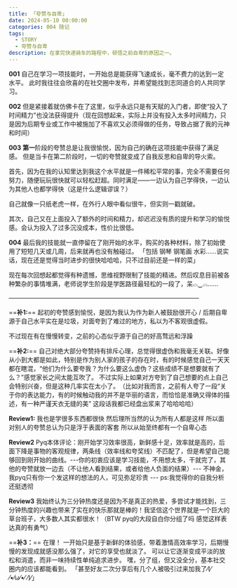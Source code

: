 ```yaml
---
title: 「夸赞与自卑」
date: 2024-05-10 00:00:00
categories: 004 随记
tags:
  - STORY
  - 夸赞与自卑
description: 在拿完快递骑车的路程中，顿悟之前自卑的原因之一。
---
```


**001**
自己在学习一项技能时，一开始总是能获得飞速成长，毫不费力的达到一定水平。 此时我往往会欣喜的在社交圈中发布，并希望能找到志同道合的人共同学习。

**002**
但是紧接着就仿佛卡在了这里，似乎永远只是有天赋的入门者，即使“投入了时间精力”也没法获得提升（现在回想起来，实际上并没有投入太多时间精力，只是因为后期专业或工作中被施加了不喜欢又必须得做的任务，导致占据了我的元神和时间）

**003**
**第一**阶段的夸赞总是让我很愉悦，因为自己的确在这项技能中获得了满足感。 但是当卡在第二阶段时，一切的夸赞就变成了自我反思和自卑的导火索。

首先，因为在我的认知里达到我这个水平就是一件稀松平常的事，完全不需要任何努力，随便玩玩很快就可以轻松赶超。同时满足——一边认为自己学得快，一边认为其他人也都学得快（这是什么逻辑谬误？）

自己就像一只纸老虎一样，在外行人眼中看似很牛，但实则一戳就破。

其次，自己又在上面投入了额外的时间和精力，却迟迟没有质的提升和学习的愉悦感。会认为投入了过多沉没成本，性价比很低。

**004**
最后我的技能就一直停留在了刚开始的水平，购买的各种材料，除了初始使用了短短几天或几周，后来就再也没有触碰过。
「包括 钢琴 钢笔画 水彩……说实话，现在还是觉得当时进步的很快哈哈哈，只不过目前还是一样的菜」

现在每次回想起都觉得有种遗憾，思维视野限制了技能的精进。然后叹息目前被各种繁杂的事情堆满，老师说学生阶段是学医路径最轻松的一段了，呆⌓‿⌓……

———————————————————————————————

==**补1:**== 起初的夸赞感到愉悦，是因为我认为作为新人被鼓励很开心 / 后期自卑源于自己水平实在是垃圾，对面夸到了难过的地方，私以为不客观很虚假。

不过现在有在慢慢转变，之前的心态似乎源于自己的好高骛远和浮躁

==**补2:**== 自己对绝大部分夸赞持有排斥心理，总觉得很虚伪和我毫无关联。好像从小到大都是如此，特别是作为别人家的孩子的存在时，有的时候感觉自己一天天都在瞎混，“他们为什么要夸我？为什么要这么虚伪？这些成绩不是想要就有了么？”感觉家长之间太能互吹了。
不过实际上如果对方夸到了自己想要的点上自己会特别兴奋，但是这种几率实在太小了。
​（比如对我而言，之前有人夸了一段“关于你的表达能力，有的时候触动我的并不是华丽的语言，而恰恰是准确又得体的描述，有一种严谨天衣无缝的美” 这段话我都已经盘出浆来了哈哈哈哈）

**Review1:**
我也是学很多东西都很快 然后理所当然的认为所有人都是这样 所以面对别人的夸赞总认为只是浮于表面的客套 所以从始至终都有一个自卑心态

**Review2**
Pyq本体评论：刚开始学习效率很高，新鲜感十足，效率就是高的，后面下降是事物的客观规律，两条线（效率线和夸奖线）不匹配了，但是希望自己能够回到刚开始的曲线。
​---
​你的初衷应该是学习技能，不用想太多，干就完了，其他的夸赞就放一边去（不让他人看到结果，或者给他人负面的结果）
​---
​不神金，我pyq只有你一个发这样的想法的人，可见弥足珍贵
​---
ps:我觉得你的自我分析还挺透彻

**Review3**
我始终认为三分钟热度还是因为不是真正的热爱，多尝试才能找到，三分钟热度的兴趣也带来了实在的快乐那就是棒的！我坚信这个世界就是一个巨大的草台班子，大多数人其实都很水！（BTW pyq的大段自白你分组了吗 感觉这样表达真的有勇气）

==**补3：**==
在理！ 一开始只是基于新鲜的体验感，带着激情高效率学习，后期慢慢的发现成就感没那么强了，对它的享受也就淡了。 可以让它逐渐变成平淡的放松和消遣，而非一味持续性单纯追求进步。
​
​嘿，分了组，但又没全分，基本社交圈内的应该都能看到。
「甚至好友二次分享后有几个人被吸引过来加我了⁄(⁄ ⁄•⁄ω⁄•⁄ ⁄)⁄」


